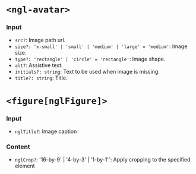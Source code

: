 # `<ngl-avatar>`

### Input
  * `src?`: Image path url.
  * `size?: 'x-small' | 'small' | 'medium' | 'large' = 'medium'`: Image size.
  * `type?: 'rectangle' | 'circle' = 'rectangle'`: Image shape.
  * `alt?`: Assistive text.
  * `initials?: string`: Text to be used when image is missing.
  * `title?: string`: Title.

# `<figure[nglFigure]>`

### Input
  * `nglTitle?`: Image caption

### Content

  * `nglCrop?`: '16-by-9' | '4-by-3' | '1-by-1'`: Apply cropping to the specified element
